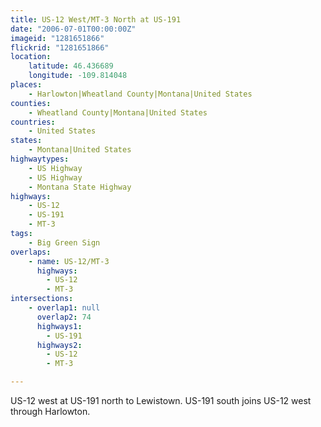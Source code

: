```yaml
---
title: US-12 West/MT-3 North at US-191
date: "2006-07-01T00:00:00Z"
imageid: "1281651866"
flickrid: "1281651866"
location:
    latitude: 46.436689
    longitude: -109.814048
places:
    - Harlowton|Wheatland County|Montana|United States
counties:
    - Wheatland County|Montana|United States
countries:
    - United States
states:
    - Montana|United States
highwaytypes:
    - US Highway
    - US Highway
    - Montana State Highway
highways:
    - US-12
    - US-191
    - MT-3
tags:
    - Big Green Sign
overlaps:
    - name: US-12/MT-3
      highways:
        - US-12
        - MT-3
intersections:
    - overlap1: null
      overlap2: 74
      highways1:
        - US-191
      highways2:
        - US-12
        - MT-3

---
```

US-12 west at US-191 north to Lewistown.  US-191 south joins US-12 west through Harlowton.